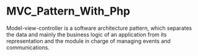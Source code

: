 # MVC_Pattern_With_Php
Model-view-controller is a software architecture pattern, which separates the data and mainly the business logic of an application from its representation and the module in charge of managing events and communications.
